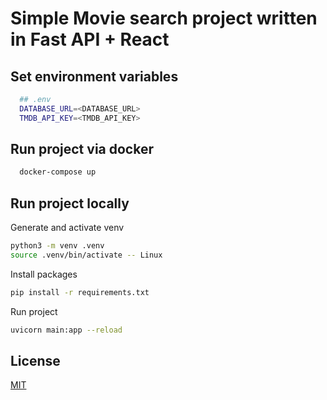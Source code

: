 # Simple Movie search project written in Fast API + React

## Set environment variables
```bash
  ## .env
  DATABASE_URL=<DATABASE_URL>
  TMDB_API_KEY=<TMDB_API_KEY>
```

## Run project via docker

```bash
  docker-compose up
```

## Run project locally

Generate and activate venv

```bash
python3 -m venv .venv
source .venv/bin/activate -- Linux
```

Install packages

```bash
pip install -r requirements.txt
```

Run project

```bash
uvicorn main:app --reload
```

## License

[MIT](https://choosealicense.com/licenses/mit/)